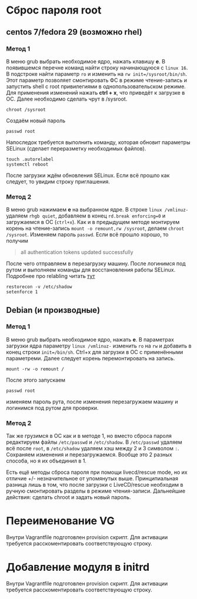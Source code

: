 # Сброс пароля root

## centos 7/fedora 29 (возможно rhel)

### Метод 1

В меню grub выбрать необходимое ядро, нажать клавишу **e**. В появившемся перечне команд найти строку начинающуюся с `linux 16`. В подстроке найти параметр `ro` и изменить на `rw init=/sysroot/bin/sh`. Этот параметр позволяет смонтировать ФС в режиме чтение-запись и запустить shell с root привилегиями в однопользовательском режиме. Для применения изменений нажать **ctrl + x**, что приведёт к загрузке в ОС. Далее необходимо сделать чрут в /sysroot.

```console
chroot /sysroot
```

Создаём новый пароль

```console
passwd root
```

Напоследок требуется выполнить команду, которая обновит параметры SELinux (сделает переразметку необходимых файлов).

```console
touch .autorelabel
systemctl reboot
```

После загрузки ждём обновления SELinux. Если всё прошло как следует, то увидим строку приглашения.

### Метод 2

В меню grub нажимаем **e** на выбранном ядре. В строке `linux /vmlinuz-` удаляем `rhgb quiet`, добавляем в конец `rd.break enforcing=0` и загружаемся в ОС (`ctrl+x`). Как и в предыдущем методе монтируем корень на чтение-запись `mount -o remount,rw /sysroot`, делаем `chroot /sysroot`. Изменяем пароль `passwd`. Если всё прошло хорошо, то получим
> all authentication tokens updated successfully

После чего отправляем в перезагрузку машину. После логинимся под рутом и выполняем команды для восстановления работы SELinux. Подробнее про relabling читать [тут](https://wiki.centos.org/HowTos/SELinux#head-0f6390ddacfab39ee973ed8018a32212c2a02199)

```console
restorecon -v /etc/shadow
setenforce 1
```

## Debian (и производные)

### Метод 1

В меню grub выбрать необходимое ядро, нажать **e**. В параметрах загрузки ядра параметру `linux /vmlinuz-` изменить `ro` на `rw` и добавить в конец строки `init=/bin/sh`. Ctrl+x для загрузки в ОС с применёнными параметреми. Далее следует корень перемонтировать на запись.

```console
mount -rw -o remount /
```

После этого запускаем 

```console
passwd root
```

изменяем пароль рута, после изменения перезагружаем машину и логинимся под рутом для проверки.

### Метод 2

Так же грузимся в ОС как и в методе 1, но вместо сброса пароля редактируем файлы `/etc/passwd` и `/etc/shadow`. В `/etc/passwd` удаляем всё после `root`, в `/etc/shadow` удаляем хэш между 2 и 3 символом `:`. Сохраняем изменения и перезагружаемся. Вообще это 2 разных способа, но я их объединил в 1.

Есть ещё методы сброса пароля при помощи livecd/rescue mode, но их отличие +/- незначительное от упомянутых выше. Принципиальная разница лишь в том, что после загрузки с LiveCD/rescue необходим в ручную смонтировать разделы в режиме чтения-записи. Дальнейшие действия: сделать chroot и задать новый пароль.

# Переименование VG

Внутри Vagrantfile подготовлен provision скрипт. Для активации требуется расскоментировать соответствующую строку.

# Добавление модуля в initrd

Внутри Vagrantfile подготовлен provision скрипт. Для активации требуется расскоментировать соответствующую строку.
